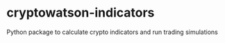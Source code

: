 # cryptowatson-indicators
Python package to calculate crypto indicators and run trading simulations
